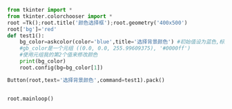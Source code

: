 
<BlogInfo id="434" title="25.颜色选择框" author="白日梦想猿" pv=0 read_times=0 pre_cost_time="0分20秒" category="GUI编程" tag_list="['GUI编程']" create_time="2020.06.29 12:34:23" update_time="2020.06.29 12:43:35" />

```python
from tkinter import *
from tkinter.colorchooser import *
root =Tk();root.title('颜色选择框');root.geometry('400x500')
root['bg']='red'
def test1():
    bg_color=askcolor(color='blue',title='选择背景颜色') #初始值设为蓝色,标题设为"选择背景颜色"
    #gb_color是一个元组 ((0.0, 0.0, 255.99609375), '#0000ff')
    #使用元组我的第2个值来修改颜色
    print(bg_color)
    root.config(bg=bg_color[1])

Button(root,text='选择背景颜色',command=test1).pack()


root.mainloop()
```
